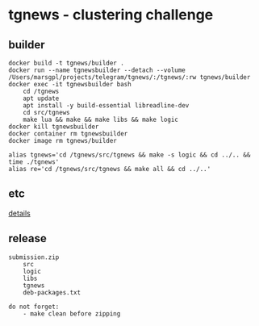 # tgnews - clustering challenge

## builder

    docker build -t tgnews/builder .
    docker run --name tgnewsbuilder --detach --volume /Users/marsgpl/projects/telegram/tgnews/:/tgnews/:rw tgnews/builder
    docker exec -it tgnewsbuilder bash
        cd /tgnews
        apt update
        apt install -y build-essential libreadline-dev
        cd src/tgnews
        make lua && make && make libs && make logic
    docker kill tgnewsbuilder
    docker container rm tgnewsbuilder
    docker image rm tgnews/builder

    alias tgnews='cd /tgnews/src/tgnews && make -s logic && cd ../.. && time ./tgnews'
    alias re='cd /tgnews/src/tgnews && make all && cd ../..'

## etc

[details](https://contest.com/docs/data_clustering)

## release

    submission.zip
        src
        logic
        libs
        tgnews
        deb-packages.txt

    do not forget:
        - make clean before zipping
